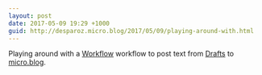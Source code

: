 ```yaml
---
layout: post
date: 2017-05-09 19:29 +1000
guid: http://desparoz.micro.blog/2017/05/09/playing-around-with.html
---
```

Playing around with a [Workflow](https://itunes.apple.com/au/app/workflow-powerful-automation-made-simple/id915249334?mt=8&uo=4&at=11l4Ky) workflow to post text from [Drafts](https://itunes.apple.com/au/app/drafts-quickly-capture-notes-share-anywhere/id905337691?mt=8&uo=4&at=11l4Ky) to [micro.blog](http://micro.blog/desparoz). 
